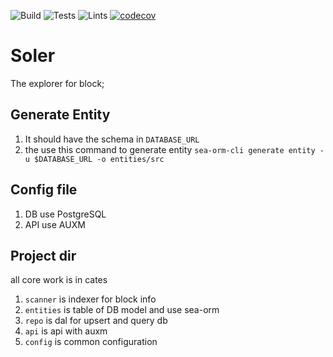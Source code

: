 ![Build](https://github.com/traitmeta/soler/workflows/Build/badge.svg)
![Tests](https://github.com/traitmeta/soler/workflows/Tests/badge.svg)
![Lints](https://github.com/traitmeta/soler/workflows/Lints/badge.svg)
[![codecov](https://codecov.io/gh/traitmeta/soler/branch/master/graph/badge.svg)](https://codecov.io/gh/traitmeta/soler)

# Soler

The explorer for block;

## Generate Entity

1. It should have the schema in `DATABASE_URL`
2. the use this command to generate entity `sea-orm-cli generate entity -u $DATABASE_URL -o entities/src`

## Config file

1. DB use PostgreSQL
2. API use AUXM

## Project dir

all core work is in cates

1. `scanner` is indexer for block info
2. `entities` is table of DB model and use sea-orm
3. `repo` is dal for upsert and query db
4. `api` is api with auxm
5. `config` is common configuration
